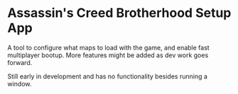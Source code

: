 # Assassin's Creed Brotherhood Setup App
  
A tool to configure what maps to load with the game, and enable fast multiplayer bootup.
More features might be added as dev work goes forward.

Still early in development and has no functionality besides running a window.
